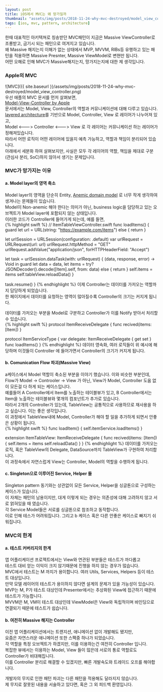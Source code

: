 ```yaml
---
layout: post
title: iOS에서 MVC는 왜 망가질까
thumbnail: "assets/img/posts/2018-11-24-why-mvc-destroyed/model_view_controller.png"
tags: [ios, mvc, pattern, architecture]
---
```

한때 대표적인 아키텍쳐로 칭송받던 MVC패턴이 지금은 Massive ViewController로 조롱받고, 금기시 되는 패턴으로 여겨지고 있습니다.  
왜 Massive 해지는지 이해가 없는 상태에서 MVP, MVVM, RIBs등 유행하고 있는 패턴을 적용하면 Massive Presnter, Massive ViewModel로 변현만 됩니다.  
어떤 오해로 인해 MVC가 Massive해지는지, 망가지는지에 대한 제 생각입니다.  
  
### Apple의 MVC
![MVC]({{ site.baseurl }}/assets/img/posts/2018-11-24-why-mvc-destroyed/model_view_controller.png)  
우선 애플의 MVC 문서를 먼저 살펴보면,  
[Model-View-Controller by Apple](https://developer.apple.com/library/archive/documentation/General/Conceptual/DevPedia-CocoaCore/MVC.html)  
문서에서는 Model, View, Controller의 역할과 커뮤니케이션에 대해 다루고 있습니다.  
[layered architecture](https://ko.wikipedia.org/wiki/다층_구조)를 기반으로 Model, Controller, View 로 레이어가 나누어져 있고,  
Model <---> Controller <---> View 로 각 레이어는 커뮤니케이션 하는 레이어가 정해져있습니다.  
따라서 어떤 로직이 어떤 레이어에 있을지 예측 가능하고, 역할과 책임이 분리되어 있습니다.  
아래에서 세분화 하여 살펴보지만, 사실은 모두 각 레이어의 역할, 책임을 제대로 구분(관심사 분리, SoC)하지 않아서 생기는 문제입니다.  
  
### MVC가 망가지는 이유
#### a. Model layer의 영역 축소
Model layer의 영역을 단순히 Entity, [Anemic domain model](https://en.wikipedia.org/wiki/Anemic_domain_model) 로 너무 작게 생각하여 생겨나는 문제들이 있습니다.  
Model이 Non-anemic 해야 한다는 의미가 아닌, business logic을 담당하고 있는 오브젝트가 Model layer에 포함되지 않는 상태입니다.  
이러한 코드가 Controller에 들어가게 되는데, 예를 들면,  
{% highlight swift %}
// ItemTableViewController.swift
func loadItems() {
  guard let url = URL(string: "https://example.com/items") else {
    return
  }
  
  let urlSession = URLSession(configuration: .default)
  var urlRequest = URLRequest(url: url)
  urlRequest.httpMethod = "GET"
  urlRequest.addValue("application/json", forHTTPHeaderField: "Accept")
  
  let task = urlSession.dataTask(with: urlRequest) { (data, response, error) -> Void in
    guard let data = data, let items = try? JSONDecoder().decode([Item].self, from: data) else {
      return
    }
    self.items = items
    self.tableView.reloadData()
  }
  
  task.resume()
}
{% endhighlight %}
이제 Controller는 데이터를 가저오는 역할까지 담당하게 되었습니다.  
한 페이지에서 데이터를 요청하는 영역이 많아질수록 Controller의 크기는 커지게 됩니다.  
  
데이터를 가저오는 부분을 Model로 구분하고 Controller가 이를 Notify 받아서 처리할 수 있습니다.  
{% highlight swift %}
protocol ItemReceiveDelegate {
  func recived(items: [Item])
}
 
protocol ItemServiceType {
  var delegate: ItemReceiveDelegate { get set }
  func loadItems()
}
{% endhighlight %}
데이터 영속화, 여러 로직들이 위 예시에 해당하며 이것들이 Controller 에 들어가면서 Controller의 크기가 커지게 됩니다.  

#### b. Comunication Flow 파괴(Massive View)
a케이스에서 Model 역할이 축소된 부분을 이야기 했습니다. 이와 비슷한 부분인데,  
Flow가 Model -> Controoler -> View 가 아닌, View가 Model, Controller 도움 없이 모든걸 다 하게 되는 케이스입니다.  
예를들어 A Controller에서 Item를 노출하는 테이블뷰가 있고, B Controller에서는 Item을 노출하는 테이블뷰와 몇개의 컴포넌트가 추가로 있습니다.  
따라서 2개의 Controller가 있는데, TableView는 공통적으로 사용하므로 재사용을 하고 싶습니다. 이는 좋은 생각입니다.  
이 과정에서 TableView내에 Model, Controller가 해야 할 일을 추가하게 되면서 안좋은 상황이 됩니다.  
{% highlight swift %}
func loadItem() {
  self.itemService.loadItems()
}

extension ItemTableView: ItemReceiveDelegate {
  func recived(items: [Item]) {
    self.items = items
    self.reloadData()
  }
}
{% endhighlight %}
데이터를 가저오는 로직, 혹은 TableView의 Delegate, DataSource까지 TableView가 구현하여 처리합니다.  
이 과정속에서 자연스럽게 View는 Controller, Model의 역할을 수행하게 됩니다.  
  
#### c. Singleton으로 이루어진 Service, Helper 들
Singleton pattern 동기와는 상관없이 모든 Service, Helper을 싱글톤으로 구성하는 케이스가 있습니다.  
이 자체는 패턴의 남용이지만, 대게 이렇게 되는 경우는 의존성에 대해 고려하지 않고 서로 얽혀있을 때 였습니다.  
각 Service Model들은 서로를 싱글톤으로 참조하고 동작합니다.  
이로 인해 테스가 어려워집니다. 그리고 b 케이스 혹은 다른 안좋은 케이스로 빠지기 쉬워집니다.  
  
### MVC의 한계
#### a. 테스트 커버리지의 한계
앱 어플리케이션 프로젝트에서는 View와 연관된 부분들은 테스트가 까다롭고  
테스트 대비 얻는 이익이 크지 않기때문에 진행을 하지 않는 경우가 많습니다.  
MVC에서 테스트는 M 까지가 용이합니다. 여러 Utils, Services, Helpers 등이 테스트 대상입니다.  
만약 모델 레이어의 테스트가 용이하지 않다면 설계의 문제가 있을 가능성이 있습니다.  
MVP는 M, P가 테스트 대상인데 Presenter에서는 추상화된 View에 접근하기 때문에 테스트가 가능합니다.  
MVVM은 M, VM이 테스트 대상인데 ViewModel은 View와 독립적이며 바인딩으로 연결되기 때문에 테스트가 쉽습니다.  
  
#### b. 여전히 Massive 해지는 Controller
이전 앱 어플리케이션에서는 트랜지션, 애니메이션 없이 개발해도 됐지만,  
요즘은 자연스러운 애니메이션 또한 스팩중 하나가 되었습니다.  
각 역할을 특정 오브젝트가 하겠지만, 이를 이용하는건 여전히 Controller 입니다.  
복잡한 뷰에서는 이용하는 Model, View 들이 많은데 서로의 통로 역할로도 Controller가 비대해집니다.  
이를 Controller 분리로 해결할 수 있겠지만, 빠른 개발속도와 트레이드 오프를 해야합니다.  
  
개발자의 무지로 인한 패턴 파괴는 다른 패턴을 적용해도 달라지지 않습니다.  
제 무지로 잘못된 내용을 서술하고 있다면, 혹은 그 외 피드백 환영입니다.  
